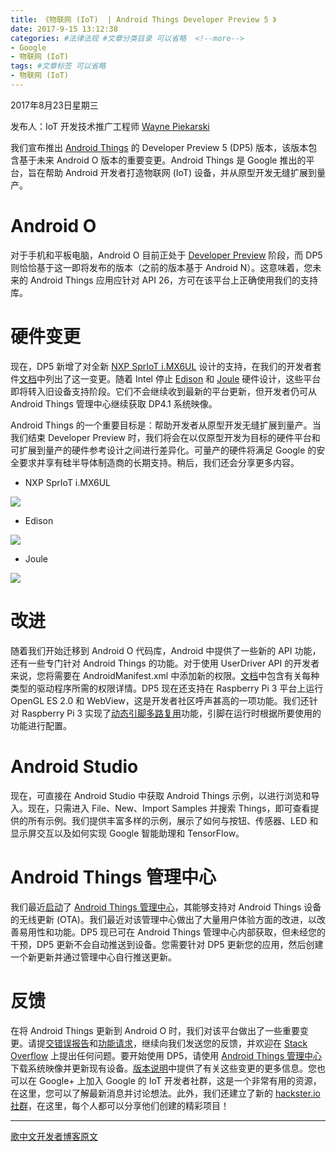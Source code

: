 ```yaml
---
title: 《物联网 (IoT)  | Android Things Developer Preview 5 》
date: 2017-9-15 13:12:38
categories: #法律法规 #文章分类目录 可以省略  <!--more-->
- Google
- 物联网 (IoT)
tags: #文章标签 可以省略
- 物联网 (IoT)
---
```

2017年8月23日星期三

﻿发布人：IoT 开发技术推广工程师 [Wayne Piekarski](https://google.com/+WaynePiekarski) 

我们宣布推出 [Android Things](https://developer.android.google.cn/things/index.html) 的 Developer Preview 5 (DP5) 版本，该版本包含基于未来 Android O 版本的重要变更。Android Things 是 Google 推出的平台，旨在帮助 Android 开发者打造物联网 (IoT) 设备，并从原型开发无缝扩展到量产。
# Android O #
对于手机和平板电脑，Android O 目前正处于 [Developer Preview](https://android-developers.googleblog.com/2017/07/developer-preview-4-now-available.html) 阶段，而 DP5 则恰恰基于这一即将发布的版本（之前的版本基于 Android N）。这意味着，您未来的 Android Things 应用应针对 API 26，方可在该平台上正确使用我们的支持库。
# 硬件变更 #
现在，DP5 新增了对全新 [NXP SprIoT i.MX6UL](https://developer.android.google.cn/things/hardware/imx6ul.html) 设计的支持，在我们的开发者套件[文档](https://developer.android.google.cn/things/hardware/developer-kits.html)中列出了这一变更。随着 Intel 停止 [Edison](https://software.intel.com/en-us/iot/hardware/edison) 和 [Joule](https://software.intel.com/en-us/iot/hardware/joule) 硬件设计，这些平台即将转入旧设备支持阶段。它们不会继续收到最新的平台更新，但开发者仍可从 Android Things 管理中心继续获取 DP4.1 系统映像。 

Android Things 的一个重要目标是：帮助开发者从原型开发无缝扩展到量产。当我们结束 Developer Preview 时，我们将会在以仅原型开发为目标的硬件平台和可扩展到量产的硬件参考设计之间进行差异化。可量产的硬件将满足 Google 的安全要求并享有硅半导体制造商的长期支持。稍后，我们还会分享更多内容。

- NXP SprIoT i.MX6UL

![](https://i.imgur.com/EalbvxB.png)

- Edison

![](https://i.imgur.com/zeJq8Lv.png)

- Joule

![](https://i.imgur.com/JeDxth1.png)

# 改进 #
随着我们开始迁移到 Android O 代码库，Android 中提供了一些新的 API 功能，还有一些专门针对 Android Things 的功能。对于使用 UserDriver API 的开发者来说，您将需要在 AndroidManifest.xml 中添加新的权限。[文档](https://developers.android.com/things/sdk/drivers/index.html)中包含有关每种类型的驱动程序所需的权限详情。DP5 现在还支持在 Raspberry Pi 3 平台上运行 OpenGL ES 2.0 和 WebView，这是开发者社区呼声甚高的一项功能。我们还针对 Raspberry Pi 3 实现了[动态引脚多路复用](https://developer.android.google.cn/things/hardware/raspberrypi-mode-matrix.html)功能，引脚在运行时根据所要使用的功能进行配置。
# Android Studio #
现在，可直接在 Android Studio 中获取 Android Things 示例，以进行浏览和导入。现在，只需进入 File、New、Import Samples 并搜索 Things，即可查看提供的所有示例。我们提供丰富多样的示例，展示了如何与按钮、传感器、LED 和显示屏交互以及如何实现 Google 智能助理和 TensorFlow。
# Android Things 管理中心 #
我们最近[启动](https://android-developers.googleblog.com/2017/06/android-things-console-developer-preview.html)了 [Android Things 管理中心](https://partner.android.com/things/console)，其能够支持对 Android Things 设备的无线更新 (OTA)。我们最近对该管理中心做出了大量用户体验方面的改进，以改善易用性和功能。DP5 现已可在 Android Things 管理中心内部获取，但未经您的干预，DP5 更新不会自动推送到设备。您需要针对 DP5 更新您的应用，然后创建一个新更新并通过管理中心自行推送更新。
# 反馈 #
在将 Android Things 更新到 Android O 时，我们对该平台做出了一些重要变更。请提[交错误报告](https://code.google.com/p/android/issues/entry?template=Android%20Things%20bug%20report)和[功能请求](https://code.google.com/p/android/issues/entry?template=Android%20Things%20feature%20request)，继续向我们发送您的反馈，并欢迎在 [Stack Overflow](https://stackoverflow.com/questions/tagged/android-things) 上提出任何问题。要开始使用 DP5，请使用 [Android Things 管理中心](https://partner.android.com/things/console)下载系统映像并更新现有设备。[版本说明](https://developer.android.google.cn/things/preview/releases.html)中提供了有关这些变更的更多信息。您也可以在 Google+ 上加入 Google 的 IoT 开发者社群，这是一个非常有用的资源，在这里，您可以了解最新消息并讨论想法。此外，我们还建立了新的 [hackster.io 社群](https://www.hackster.io/google)，在这里，每个人都可以分享他们创建的精彩项目！ 


----------

[歌中文开发者博客原文](http://developers.googleblog.cn/2017/08/android-things-developer-preview-5.html)